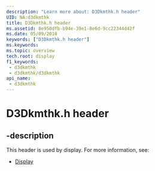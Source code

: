 ```yaml
---
description: "Learn more about: D3Dkmthk.h header"
UID: NA:d3dkmthk
title: D3Dkmthk.h header
ms.assetid: 8e950dfb-b94e-39e1-8e6d-9cc22344d42f
ms.date: 05/09/2018
keywords: ["D3Dkmthk.h header"]
ms.keywords: 
ms.topic: overview
tech.root: display
f1_keywords:
 - d3dkmthk
 - d3dkmthk/d3dkmthk
api_name:
 - d3dkmthk
---
```


# D3Dkmthk.h header


## -description

This header is used by display. For more information, see:

- [Display](../_display/index.md)

